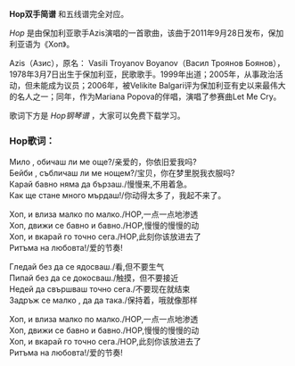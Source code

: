 

**Hop双手简谱** 和五线谱完全对应。

_Hop_ 是由保加利亚歌手Azis演唱的一首歌曲，该曲于2011年9月28日发布，保加利亚语为《Хоп》。

Azis（Азис），原名： Vasili Troyanov Boyanov（Васил Троянов
Боянов），1978年3月7日出生于保加利亚，民歌歌手。1999年出道；2005年，从事政治活动，但未能成为议员；2006年，被Velikite
Balgari评为保加利亚有史以来最伟大的名人之一；同年，作为Mariana Popova的伴唱，演唱了参赛曲Let Me Cry。

歌词下方是 _Hop钢琴谱_ ，大家可以免费下载学习。

### Hop歌词：

Мило , обичаш ли ме още?/亲爱的，你依旧爱我吗?  
Бейби , събличаш ли ме нощем?/宝贝，你在梦里脱我衣服吗?  
Карай бавно няма да бързаш./慢慢来,不用着急。  
Как ще стане много мърдаш!/你动得太多了，我起不来了。

Хоп, и влиза малко по малко./HOP,一点一点地渗透  
Хоп, движи се бавно и бавно./HOP,慢慢的慢慢的动  
Хоп, и вкарай го точно сега./HOP,此刻你该放进去了  
Ритъма на любовта!/爱的节奏!

Гледай без да се ядосваш./看,但不要生气  
Пипай без да се докосваш./触摸，但不要接近  
Недей да свършваш точно сега./不要现在就结束  
Задръж се малко , да да така./保持着，哦就像那样

Хоп, и влиза малко по малко./HOP,一点一点地渗透  
Хоп, движи се бавно и бавно./HOP,慢慢的慢慢的动  
Хоп, и вкарай го точно сега./HOP,此刻你该放进去了  
Ритъма на любовта!/爱的节奏!

